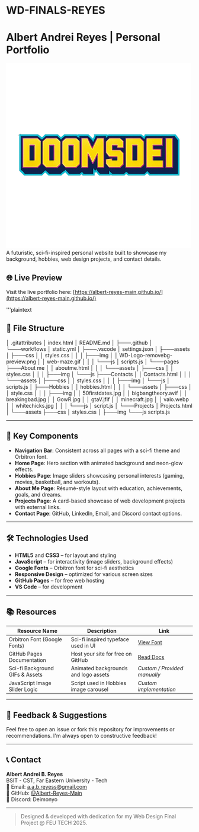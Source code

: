# WD-FINALS-REYES

# Albert Andrei Reyes | Personal Portfolio
![Logo](/assets/img/WD-Logo-removebg-preview.png)
A futuristic, sci-fi-inspired personal website built to showcase my background, hobbies, web design projects, and contact details.

## 🌐 Live Preview

Visit the live portfolio here: [https://albert-reyes-main.github.io/](https://albert-reyes-main.github.io/)

'''plaintext

## 📁 File Structure

│   .gitattributes
│   index.html
│   README.md
│
├───.github
│   └───workflows
│           static.yml
│
├───.vscode
│       settings.json
│
├───assets
│   ├───css
│   │       styles.css
│   │
│   ├───img
│   │       WD-Logo-removebg-preview.png
│   │       web-maze.gif
│   │
│   └───js
│           scripts.js
│
└───pages
    ├───About me
    │   │   aboutme.html
    │   │
    │   └───assets
    │       ├───css
    │       │       styles.css
    │       │
    │       ├───img
    │       └───js
    ├───Contacts
    │   │   Contacts.html
    │   │
    │   └───assets
    │       ├───css
    │       │       styles.css
    │       │
    │       ├───img
    │       └───js
    │               scripts.js
    │
    ├───Hobbies
    │   │   hobbies.html
    │   │
    │   └───assets
    │       ├───css
    │       │       style.css
    │       │
    │       ├───img
    │       │       50firstdates.jpg
    │       │       bigbangtheory.avif
    │       │       breakingbad.jpg
    │       │       GowR.jpg
    │       │       gtaV.jfif
    │       │       minecraft.jpg
    │       │       valo.webp
    │       │       whitechicks.jpg
    │       │
    │       └───js
    │               script.js
    │
    └───Projects
        │   Projects.html
        │
        └───assets
            ├───css
            │       styles.css
            │
            ├───img
            └───js
                    scripts.js


---

## 🧩 Key Components

- **Navigation Bar**: Consistent across all pages with a sci-fi theme and Orbitron font.
- **Home Page**: Hero section with animated background and neon-glow effects.
- **Hobbies Page**: Image sliders showcasing personal interests (gaming, movies, basketball, and workouts).
- **About Me Page**: Résumé-style layout with education, achievements, goals, and dreams.
- **Projects Page**: A card-based showcase of web development projects with external links.
- **Contact Page**: GitHub, LinkedIn, Email, and Discord contact options.

---

## 🛠 Technologies Used

- **HTML5** and **CSS3** – for layout and styling  
- **JavaScript** – for interactivity (image sliders, background effects)
- **Google Fonts** – Orbitron font for sci-fi aesthetics
- **Responsive Design** – optimized for various screen sizes
- **GitHub Pages** – for free web hosting
- **VS Code** – for development

---

## 📚 Resources

| Resource Name                  | Description                                | Link                                                                 |
|-------------------------------|--------------------------------------------|----------------------------------------------------------------------|
| Orbitron Font (Google Fonts)  | Sci-fi inspired typeface used in UI        | [View Font](https://fonts.google.com/specimen/Orbitron)             |
| GitHub Pages Documentation    | Host your site for free on GitHub          | [Read Docs](https://docs.github.com/en/pages)                       |
| Sci-fi Background GIFs & Assets | Animated backgrounds and logo assets       | *Custom / Provided manually*                                        |
| JavaScript Image Slider Logic | Script used in Hobbies image carousel      | *Custom implementation*                                             |


---

## 💬 Feedback & Suggestions

Feel free to open an issue or fork this repository for improvements or recommendations. I'm always open to constructive feedback!

---

## 📞 Contact

**Albert Andrei B. Reyes**  
BSIT - CST, Far Eastern University - Tech  
📧 Email: a.a.b.reyess@gmail.com  
🐙 GitHub: [@Albert-Reyes-Main](https://github.com/Albert-Reyes-Main)  
💬 Discord: Deimonyo  

---

> Designed & developed with dedication for my Web Design Final Project @ FEU TECH 2025.

